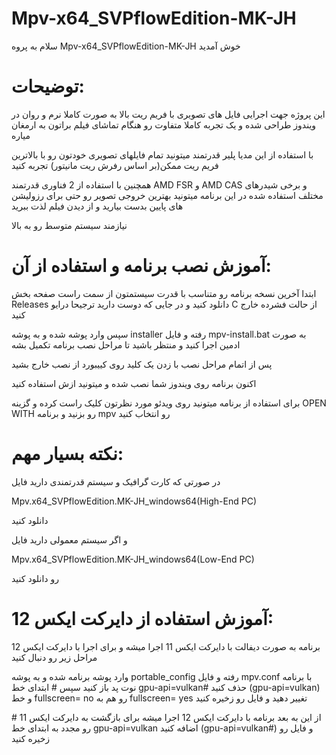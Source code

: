 # Mpv-x64_SVPflowEdition-MK-JH
سلام
 به پروه Mpv-x64_SVPflowEdition-MK-JH خوش آمدید

توضیحات:
=

این پروژه جهت اجرایی فایل های تصویری با فریم ریت بالا به صورت کاملا نرم و روان در ویندوز طراحی شده و یک تجربه کاملا متفاوت رو هنگام تماشای فیلم براتون به ارمغان میاره

با استفاده از این مدیا پلیر قدرتمند میتونید تمام فایلهای تصویری خودتون رو با بالاترین فریم ریت ممکن(بر اساس رفرش ریت مانیتور) تجربه کنید

همچنین با استفاده از 2 فناوری قدرتمند AMD FSR و AMD CAS و برخی شیدرهای مختلف استفاده شده در این برنامه میتونید بهترین خروجی تصویر رو حتی برای رزولیشن های پایین بدست بیارید و از دیدن فیلم لذت ببرید

نیازمند سیستم متوسط رو به بالا

آموزش نصب برنامه و استفاده از آن:
=

ابتدا آخرین نسخه برنامه رو متناسب با قدرت سیستمتون از سمت راست صفحه بخش Releases دانلود کنید و در جایی که دوست دارید ترجیحا درایو C از حالت فشرده خارج کنید

سپس وارد پوشه شده و به پوشه installer رفته و فایل mpv-install.bat به صورت ادمین اجرا کنید و منتظر باشید تا مراحل نصب برنامه تکمیل بشه

پس از اتمام مراحل نصب با زدن یک کلید روی کییبورد از نصب خارج بشید 

اکنون برنامه روی ویندوز شما نصب شده  و میتونید ازش استفاده کنید

برای استفاده از برنامه میتونید روی ویدئو مورد نظرتون کلیک راست کرده و گزینه OPEN WITH رو بزنید و برنامه mpv رو انتخاب کنید

نکته بسیار مهم:
=

در صورتی که کارت گرافیک و سیستم قدرتمندی دارید فایل 

Mpv.x64_SVPflowEdition.MK-JH_windows64(High-End PC)

دانلود کنید

و اگر سیستم معمولی دارید فایل

Mpv.x64_SVPflowEdition.MK-JH_windows64(Low-End PC)

رو دانلود کنید

آموزش استفاده از دایرکت ایکس 12:
=

برنامه به صورت دیفالت با دایرکت ایکس 11 اجرا میشه و برای اجرا با دایرکت ایکس 12 مراحل زیر رو دنبال کنید

وارد پوشه برنامه شده و به پوشه portable_config رفته و فایل mpv.conf با برنامه نوت پد باز کنید سپس # ابتدای خط gpu-api=vulkan# حذف کنید (gpu-api=vulkan) و خط fullscreen= no رو هم به fullscreen= yes تغییر دهید و فایل رو زخیره کنید

از این به بعد برنامه با دایرکت ایکس 12 اجرا میشه برای بازگشت به دایرکت ایکس 11 # رو مجدد به ابتدای خط gpu-api=vulkan اضافه کنید (gpu-api=vulkan#) و فایل رو زخیره کنید
